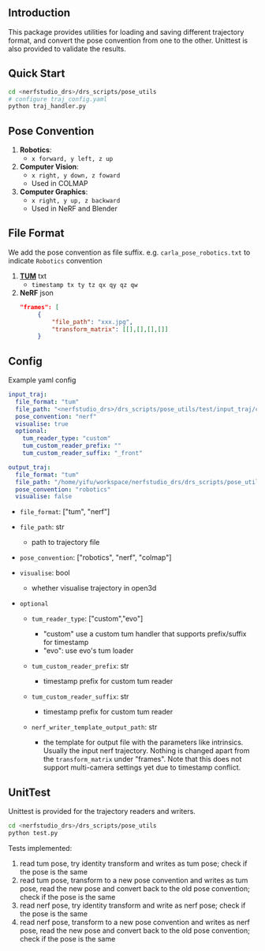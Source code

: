 ## Introduction
This package provides utilities for loading and saving different trajectory format, and convert the pose convention from one to the other. Unittest is also provided to validate the results.

## Quick Start
```bash
cd <nerfstudio_drs>/drs_scripts/pose_utils
# configure traj_config.yaml
python traj_handler.py
```

## Pose Convention
1. **Robotics**: 
   - `x forward, y left, z up`
2. **Computer Vision**: 
   - `x right, y down, z foward`
   - Used in COLMAP
3. **Computer Graphics**: 
   - `x right, y up, z backward`
   - Used in NeRF and Blender


## File Format
We add the pose convention as file suffix. e.g. `carla_pose_robotics.txt` to indicate `Robotics` convention
1. **[TUM](https://vision.in.tum.de/data/datasets/rgbd-dataset/file_formats)** txt
   - `timestamp tx ty tz qx qy qz qw`
2. **NeRF** json
   ```    json
   "frames": [
        {
            "file_path": "xxx.jpg",
            "transform_matrix": [[],[],[],[]]
        }
   ```

## Config
Example yaml config
```       yaml
input_traj:
  file_format: "tum"
  file_path: "<nerfstudio_drs>/drs_scripts/pose_utils/test/input_traj/carla_pose_nerf.txt"
  pose_convention: "nerf"
  visualise: true
  optional:
    tum_reader_type: "custom"
    tum_custom_reader_prefix: ""
    tum_custom_reader_suffix: "_front"

output_traj:
  file_format: "tum"
  file_path: "/home/yifu/workspace/nerfstudio_drs/drs_scripts/pose_utils/test/output_traj/carla_pose_robotics.txt"
  pose_convention: "robotics"
  visualise: false
```

- `file_format`: ["tum", "nerf"]

- `file_path`: str
  -  path to trajectory file

- `pose_convention`: ["robotics", "nerf", "colmap"]

- `visualise`: bool
  -  whether visualise trajectory in open3d

- `optional`

  -  `tum_reader_type`: ["custom","evo"]
     -  "custom" use a custom tum handler that supports prefix/suffix for timestamp
     -  "evo": use evo's tum loader

  -  `tum_custom_reader_prefix`: str
     -  timestamp prefix for custom tum reader

  -  `tum_custom_reader_suffix`: str
     -  timestamp prefix for custom tum reader
  - `nerf_writer_template_output_path`: str
    - the template for output file with the parameters like intrinsics. Usually the input nerf trajectory. Nothing is changed apart from the `transform_matrix` under "frames". Note that this does not support multi-camera settings yet due to timestamp conflict.
  
## UnitTest
Unittest is provided for the trajectory readers and writers. 

```bash
cd <nerfstudio_drs>/drs_scripts/pose_utils
python test.py
```

Tests implemented:
1. read tum pose, try identity transform and writes as tum pose; check if the pose is the same
2. read tum pose, transform to a new pose convention and writes as tum pose, read the new pose and convert back to the old pose convention; check if the pose is the same
3. read nerf pose, try identity transform and write as nerf pose; check if the pose is the same
4. read nerf pose, transform to a new pose convention and writes as nerf pose, read the new pose and convert back to the old pose convention; check if the pose is the same